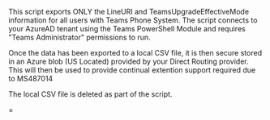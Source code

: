 This script exports ONLY the LineURI and TeamsUpgradeEffectiveMode information for all users with Teams Phone System. The script connects to your AzureAD tenant using the Teams PowerShell Module and requires "Teams Administrator" permissions to run.

Once the data has been exported to a local CSV file, it is then secure stored in an Azure blob (US Located) provided by your Direct Routing provider. This will then be used to provide continual extention support required due to MS487014

The local CSV file is deleted as part of the script.

=

